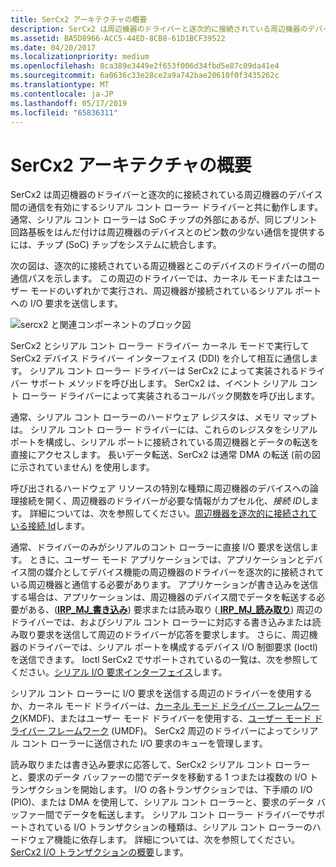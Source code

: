 ```yaml
---
title: SerCx2 アーキテクチャの概要
description: SerCx2 は周辺機器のドライバーと逐次的に接続されている周辺機器のデバイス間の通信を有効にするシリアル コント ローラー ドライバーと共に動作します。
ms.assetid: BA5D8966-ACC5-44ED-8CB8-61D1BCF39522
ms.date: 04/20/2017
ms.localizationpriority: medium
ms.openlocfilehash: 8ca389e3449e2f653f006d34fbd5e87c09da41e4
ms.sourcegitcommit: 6a0636c33e28ce2a9a742bae20610f0f3435262c
ms.translationtype: MT
ms.contentlocale: ja-JP
ms.lasthandoff: 05/17/2019
ms.locfileid: "65836311"
---
```

# <a name="sercx2-architectural-overview"></a>SerCx2 アーキテクチャの概要

SerCx2 は周辺機器のドライバーと逐次的に接続されている周辺機器のデバイス間の通信を有効にするシリアル コント ローラー ドライバーと共に動作します。 通常、シリアル コント ローラーは SoC チップの外部にあるが、同じプリント回路基板をはんだ付けは周辺機器のデバイスとのピン数の少ない通信を提供するには、チップ (SoC) チップをシステムに統合します。

次の図は、逐次的に接続されている周辺機器とこのデバイスのドライバーの間の通信パスを示します。 この周辺のドライバーでは、カーネル モードまたはユーザー モードのいずれかで実行され、周辺機器が接続されているシリアル ポートへの I/O 要求を送信します。

![sercx2 と関連コンポーネントのブロック図](images/sercx2modules.png)

SerCx2 とシリアル コント ローラー ドライバー カーネル モードで実行して SerCx2 デバイス ドライバー インターフェイス (DDI) を介して相互に通信します。 シリアル コント ローラー ドライバーは SerCx2 によって実装されるドライバー サポート メソッドを呼び出します。 SerCx2 は、イベント シリアル コント ローラー ドライバーによって実装されるコールバック関数を呼び出します。

通常、シリアル コント ローラーのハードウェア レジスタは、メモリ マップトは。 シリアル コント ローラー ドライバーには、これらのレジスタをシリアル ポートを構成し、シリアル ポートに接続されている周辺機器とデータの転送を直接にアクセスします。 長いデータ転送、SerCx2 は通常 DMA の転送 (前の図に示されていません) を使用します。

呼び出されるハードウェア リソースの特別な種類に周辺機器のデバイスへの論理接続を開く、周辺機器のドライバーが必要な情報がカプセル化、*接続 ID*します。 詳細については、次を参照してください。[周辺機器を逐次的に接続されている接続 Id](connection-ids-for-serially-connected-peripheral-devices.md)します。

通常、ドライバーのみがシリアルのコント ローラーに直接 I/O 要求を送信します。 ときに、ユーザー モード アプリケーションでは、アプリケーションとデバイス間の媒介としてデバイス機能の周辺機器のドライバーを逐次的に接続されている周辺機器と通信する必要があります。 アプリケーションが書き込みを送信する場合は、アプリケーションは、周辺機器のデバイス間でデータを転送する必要がある、([**IRP\_MJ\_書き込み**](https://msdn.microsoft.com/library/windows/hardware/ff546904)) 要求または読み取り ([ **IRP\_MJ\_読み取り**](https://msdn.microsoft.com/library/windows/hardware/ff546883)) 周辺のドライバーでは、およびシリアル コント ローラーに対応する書き込みまたは読み取り要求を送信して周辺のドライバーが応答を要求します。 さらに、周辺機器のドライバーでは、シリアル ポートを構成するデバイス I/O 制御要求 (Ioctl) を送信できます。 Ioctl SerCx2 でサポートされているの一覧は、次を参照してください。[シリアル I/O 要求インターフェイス](serial-i-o-request-interface.md)します。

シリアル コント ローラーに I/O 要求を送信する周辺のドライバーを使用するか、カーネル モード ドライバーは、[カーネル モード ドライバー フレームワーク](https://docs.microsoft.com/windows-hardware/drivers/wdf/using-the-framework-to-develop-a-driver)(KMDF)、またはユーザー モード ドライバーを使用する、[ユーザー モード ドライバー フレームワーク](https://msdn.microsoft.com/library/windows/hardware/ff560442) (UMDF)。 SerCx2 周辺のドライバーによってシリアル コント ローラーに送信された I/O 要求のキューを管理します。

読み取りまたは書き込み要求に応答して、SerCx2 シリアル コント ローラーと、要求のデータ バッファーの間でデータを移動する 1 つまたは複数の I/O トランザクションを開始します。 I/O の各トランザクションでは、下手順の I/O (PIO)、または DMA を使用して、シリアル コント ローラーと、要求のデータ バッファー間でデータを転送します。 シリアル コント ローラー ドライバーでサポートされている I/O トランザクションの種類は、シリアル コント ローラーのハードウェア機能に依存します。 詳細については、次を参照してください。 [SerCx2 I/O トランザクションの概要](overview-of-sercx2-i-o-transactions.md)します。

